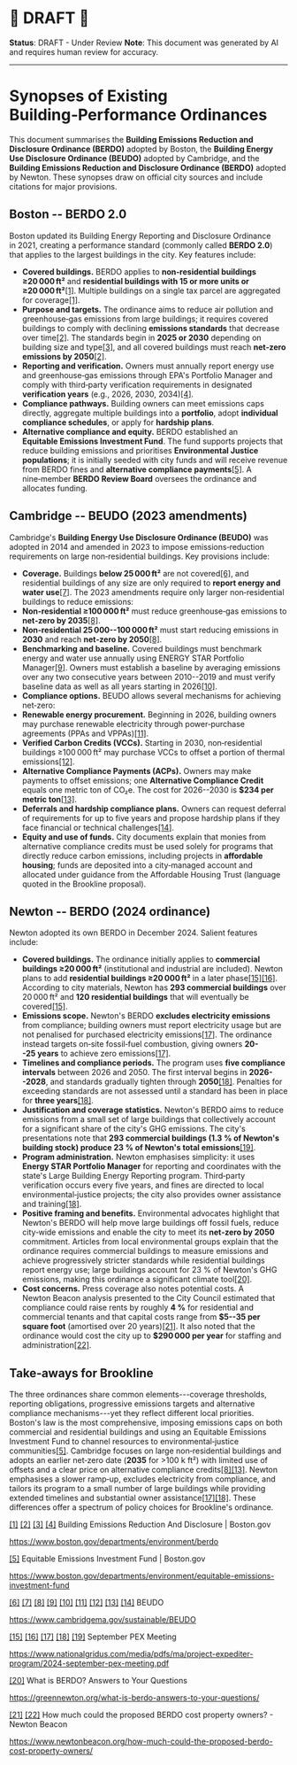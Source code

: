 # **🚧 DRAFT 🚧**

**Status**: DRAFT - Under Review
**Note**: This document was generated by AI and requires human review for accuracy.

---

# Synopses of Existing Building‑Performance Ordinances

This document summarises the **Building Emissions Reduction and Disclosure Ordinance (BERDO)** adopted by Boston, the **Building Energy Use Disclosure Ordinance (BEUDO)** adopted by Cambridge, and the **Building Emissions Reduction and Disclosure Ordinance (BERDO)** adopted by Newton. These synopses draw on official city sources and include citations for major provisions.

## Boston -- BERDO 2.0

Boston updated its Building Energy Reporting and Disclosure Ordinance in 2021, creating a performance standard (commonly called **BERDO 2.0**) that applies to the largest buildings in the city. Key features include:

-   **Covered buildings.** BERDO applies to **non‑residential buildings ≥20 000 ft²** and **residential buildings with 15 or more units or ≥20 000 ft²**[\[1\]](https://www.boston.gov/departments/environment/berdo#:~:text=Who%20is%20covered%3F). Multiple buildings on a single tax parcel are aggregated for coverage[\[1\]](https://www.boston.gov/departments/environment/berdo#:~:text=Who%20is%20covered%3F).
-   **Purpose and targets.** The ordinance aims to reduce air pollution and greenhouse‑gas emissions from large buildings; it requires covered buildings to comply with declining **emissions standards** that decrease over time[\[2\]](https://www.boston.gov/departments/environment/berdo#:~:text=owners%20who%20need%20extra%20assistance,com). The standards begin in **2025 or 2030** depending on building size and type[\[3\]](https://www.boston.gov/departments/environment/berdo#:~:text=1,compliance%20year), and all covered buildings must reach **net‑zero emissions by 2050**[\[2\]](https://www.boston.gov/departments/environment/berdo#:~:text=owners%20who%20need%20extra%20assistance,com).
-   **Reporting and verification.** Owners must annually report energy use and greenhouse‑gas emissions through EPA's Portfolio Manager and comply with third‑party verification requirements in designated **verification years** (e.g., 2026, 2030, 2034)[\[4\]](https://www.boston.gov/departments/environment/berdo#:~:text=HOW%20DO%20I%20COMPLY%20WITH,PARTY%20VERIFICATION).
-   **Compliance pathways.** Building owners can meet emissions caps directly, aggregate multiple buildings into a **portfolio**, adopt **individual compliance schedules**, or apply for **hardship plans**.
-   **Alternative compliance and equity.** BERDO established an **Equitable Emissions Investment Fund**. The fund supports projects that reduce building emissions and prioritises **Environmental Justice populations**; it is initially seeded with city funds and will receive revenue from BERDO fines and **alternative compliance payments**[\[5\]](https://www.boston.gov/departments/environment/equitable-emissions-investment-fund#:~:text=The%C2%A0Building%20Emissions%20Reduction%20and%20Disclosure,established%20to%20support%20this%20goal). A nine‑member **BERDO Review Board** oversees the ordinance and allocates funding.

## Cambridge -- BEUDO (2023 amendments)

Cambridge's **Building Energy Use Disclosure Ordinance (BEUDO)** was adopted in 2014 and amended in 2023 to impose emissions‑reduction requirements on large non‑residential buildings. Key provisions include:

-   **Coverage.** Buildings **below 25 000 ft²** are not covered[\[6\]](https://www.cambridgema.gov/sustainable/BEUDO#:~:text=Buildings%20below%2025%2C000%20square%20feet,not%20covered%20by%20BEUDO%20regulations), and residential buildings of any size are only required to **report energy and water use**[\[7\]](https://www.cambridgema.gov/sustainable/BEUDO#:~:text=Residential%20buildings%2C%20regardless%20of%20size%2C,energy%20and%20water%20use%20data). The 2023 amendments require only larger non‑residential buildings to reduce emissions:
-   **Non‑residential ≥100 000 ft²** must reduce greenhouse‑gas emissions to **net‑zero by 2035**[\[8\]](https://www.cambridgema.gov/sustainable/BEUDO#:~:text=%2A%20Non,to%20net%20zero%20by%202035).
-   **Non‑residential 25 000--100 000 ft²** must start reducing emissions in **2030** and reach **net‑zero by 2050**[\[8\]](https://www.cambridgema.gov/sustainable/BEUDO#:~:text=%2A%20Non,to%20net%20zero%20by%202035).
-   **Benchmarking and baseline.** Covered buildings must benchmark energy and water use annually using ENERGY STAR Portfolio Manager[\[9\]](https://www.cambridgema.gov/sustainable/BEUDO#:~:text=Owners%20of%20all%20Covered%20Properties,in%20a%20process%20called%20benchmarking). Owners must establish a baseline by averaging emissions over any two consecutive years between 2010--2019 and must verify baseline data as well as all years starting in 2026[\[10\]](https://www.cambridgema.gov/sustainable/BEUDO#:~:text=The%20baseline%20is%20the%20initial,in%20energy%20efficiency%20and%20electrification).
-   **Compliance options.** BEUDO allows several mechanisms for achieving net‑zero:
-   **Renewable energy procurement.** Beginning in 2026, building owners may purchase renewable electricity through power‑purchase agreements (PPAs and VPPAs)[\[11\]](https://www.cambridgema.gov/sustainable/BEUDO#:~:text=Purchase%20Renewable%20Energy%3A%20Starting%20in,VPPAs).
-   **Verified Carbon Credits (VCCs).** Starting in 2030, non‑residential buildings ≥100 000 ft² may purchase VCCs to offset a portion of thermal emissions[\[12\]](https://www.cambridgema.gov/sustainable/BEUDO#:~:text=Verified%20Carbon%20Credits%3A%20Starting%20in,site%20thermal%20energy%20emissions).
-   **Alternative Compliance Payments (ACPs).** Owners may make payments to offset emissions; one **Alternative Compliance Credit** equals one metric ton of CO₂e. The cost for 2026--2030 is **\$234 per metric ton**[\[13\]](https://www.cambridgema.gov/sustainable/BEUDO#:~:text=Alternative%20Compliance%20Payments%3A%20are%20payments,234%2FmT%20for%202026%20to%202030).
-   **Deferrals and hardship compliance plans.** Owners can request deferral of requirements for up to five years and propose hardship plans if they face financial or technical challenges[\[14\]](https://www.cambridgema.gov/sustainable/BEUDO#:~:text=Deferrals%3A%20Building%20owners%20can%20apply,for%20up%20to%20five%20years).
-   **Equity and use of funds.** City documents explain that monies from alternative compliance credits must be used solely for programs that directly reduce carbon emissions, including projects in **affordable housing**; funds are deposited into a city‑managed account and allocated under guidance from the Affordable Housing Trust (language quoted in the Brookline proposal).

## Newton -- BERDO (2024 ordinance)

Newton adopted its own BERDO in December 2024. Salient features include:

-   **Covered buildings.** The ordinance initially applies to **commercial buildings ≥20 000 ft²** (institutional and industrial are included). Newton plans to add **residential buildings ≥20 000 ft²** in a later phase[\[15\]](https://www.nationalgridus.com/media/pdfs/ma/project-expediter-program/2024-september-pex-meeting.pdf#:~:text=BERDO%20Notes%20for%20PEX%20Meeting,vote%20to%20approve%20BERDO%2038)[\[16\]](https://www.nationalgridus.com/media/pdfs/ma/project-expediter-program/2024-september-pex-meeting.pdf#:~:text=Buildings%20Covered%20%E2%80%A2%20BERDO%20covers,including%20centrally%20heated%20residential%20condos). According to city materials, Newton has **293 commercial buildings** over 20 000 ft² and **120 residential buildings** that will eventually be covered[\[15\]](https://www.nationalgridus.com/media/pdfs/ma/project-expediter-program/2024-september-pex-meeting.pdf#:~:text=BERDO%20Notes%20for%20PEX%20Meeting,vote%20to%20approve%20BERDO%2038).
-   **Emissions scope.** Newton's BERDO **excludes electricity emissions** from compliance; building owners must report electricity usage but are not penalised for purchased electricity emissions[\[17\]](https://www.nationalgridus.com/media/pdfs/ma/project-expediter-program/2024-september-pex-meeting.pdf#:~:text=PEX%20vendor%20notes%20%E2%80%A2%20Newton,whole%20building%20all%20at%20once). The ordinance instead targets on‑site fossil‑fuel combustion, giving owners **20--25 years** to achieve zero emissions[\[17\]](https://www.nationalgridus.com/media/pdfs/ma/project-expediter-program/2024-september-pex-meeting.pdf#:~:text=PEX%20vendor%20notes%20%E2%80%A2%20Newton,whole%20building%20all%20at%20once).
-   **Timelines and compliance periods.** The program uses **five compliance intervals** between 2026 and 2050. The first interval begins in **2026--2028**, and standards gradually tighten through **2050**[\[18\]](https://www.nationalgridus.com/media/pdfs/ma/project-expediter-program/2024-september-pex-meeting.pdf#:~:text=%E2%80%A2%20Scope%3A%20Includes%20direct%20emissions,year%203%20of%20emission%20standards). Penalties for exceeding standards are not assessed until a standard has been in place for **three years**[\[18\]](https://www.nationalgridus.com/media/pdfs/ma/project-expediter-program/2024-september-pex-meeting.pdf#:~:text=%E2%80%A2%20Scope%3A%20Includes%20direct%20emissions,year%203%20of%20emission%20standards).
-   **Justification and coverage statistics.** Newton's BERDO aims to reduce emissions from a small set of large buildings that collectively account for a significant share of the city's GHG emissions. The city's presentations note that **293 commercial buildings (1.3 % of Newton's building stock) produce 23 % of Newton's total emissions**[\[19\]](https://www.nationalgridus.com/media/pdfs/ma/project-expediter-program/2024-september-pex-meeting.pdf#:~:text=%E2%80%A2%20Substantially%20reduces%20Newton%E2%80%99s%20total,strategies%20in%20Greater%20Boston%20area).
-   **Program administration.** Newton emphasises simplicity: it uses **Energy STAR Portfolio Manager** for reporting and coordinates with the state's Large Building Energy Reporting program. Third‑party verification occurs every five years, and fines are directed to local environmental‑justice projects; the city also provides owner assistance and training[\[18\]](https://www.nationalgridus.com/media/pdfs/ma/project-expediter-program/2024-september-pex-meeting.pdf#:~:text=%E2%80%A2%20Scope%3A%20Includes%20direct%20emissions,year%203%20of%20emission%20standards).
-   **Positive framing and benefits.** Environmental advocates highlight that Newton's BERDO will help move large buildings off fossil fuels, reduce city‑wide emissions and enable the city to meet its **net‑zero by 2050** commitment. Articles from local environmental groups explain that the ordinance requires commercial buildings to measure emissions and achieve progressively stricter standards while residential buildings report energy use; large buildings account for 23 % of Newton's GHG emissions, making this ordinance a significant climate tool[\[20\]](https://greennewton.org/what-is-berdo-answers-to-your-questions/#:~:text=In%20December%202024%2C%20Newton%E2%80%99s%20City,being%20used%20in%20the%20city).
-   **Cost concerns.** Press coverage also notes potential costs. A Newton Beacon analysis presented to the City Council estimated that compliance could raise rents by roughly **4 %** for residential and commercial tenants and that capital costs range from **\$5--35 per square foot** (amortised over 20 years)[\[21\]](https://www.newtonbeacon.org/how-much-could-the-proposed-berdo-cost-property-owners/#:~:text=Cost%20of%20compliance). It also noted that the ordinance would cost the city up to **\$290 000 per year** for staffing and administration[\[22\]](https://www.newtonbeacon.org/how-much-could-the-proposed-berdo-cost-property-owners/#:~:text=There%20will%20be%20costs%20to,to%20administer%20the%20BERDO%20program).

## Take‑aways for Brookline

The three ordinances share common elements---coverage thresholds, reporting obligations, progressive emissions targets and alternative compliance mechanisms---yet they reflect different local priorities. Boston's law is the most comprehensive, imposing emissions caps on both commercial and residential buildings and using an Equitable Emissions Investment Fund to channel resources to environmental‑justice communities[\[5\]](https://www.boston.gov/departments/environment/equitable-emissions-investment-fund#:~:text=The%C2%A0Building%20Emissions%20Reduction%20and%20Disclosure,established%20to%20support%20this%20goal). Cambridge focuses on large non‑residential buildings and adopts an earlier net‑zero date (**2035** for \>100 k ft²) with limited use of offsets and a clear price on alternative compliance credits[\[8\]](https://www.cambridgema.gov/sustainable/BEUDO#:~:text=%2A%20Non,to%20net%20zero%20by%202035)[\[13\]](https://www.cambridgema.gov/sustainable/BEUDO#:~:text=Alternative%20Compliance%20Payments%3A%20are%20payments,234%2FmT%20for%202026%20to%202030). Newton emphasises a slower ramp‑up, excludes electricity from compliance, and tailors its program to a small number of large buildings while providing extended timelines and substantial owner assistance[\[17\]](https://www.nationalgridus.com/media/pdfs/ma/project-expediter-program/2024-september-pex-meeting.pdf#:~:text=PEX%20vendor%20notes%20%E2%80%A2%20Newton,whole%20building%20all%20at%20once)[\[18\]](https://www.nationalgridus.com/media/pdfs/ma/project-expediter-program/2024-september-pex-meeting.pdf#:~:text=%E2%80%A2%20Scope%3A%20Includes%20direct%20emissions,year%203%20of%20emission%20standards). These differences offer a spectrum of policy choices for Brookline's ordinance.

[\[1\]](https://www.boston.gov/departments/environment/berdo#:~:text=Who%20is%20covered%3F) [\[2\]](https://www.boston.gov/departments/environment/berdo#:~:text=owners%20who%20need%20extra%20assistance,com) [\[3\]](https://www.boston.gov/departments/environment/berdo#:~:text=1,compliance%20year) [\[4\]](https://www.boston.gov/departments/environment/berdo#:~:text=HOW%20DO%20I%20COMPLY%20WITH,PARTY%20VERIFICATION) Building Emissions Reduction And Disclosure \| Boston.gov

<https://www.boston.gov/departments/environment/berdo>

[\[5\]](https://www.boston.gov/departments/environment/equitable-emissions-investment-fund#:~:text=The%C2%A0Building%20Emissions%20Reduction%20and%20Disclosure,established%20to%20support%20this%20goal) Equitable Emissions Investment Fund \| Boston.gov

<https://www.boston.gov/departments/environment/equitable-emissions-investment-fund>

[\[6\]](https://www.cambridgema.gov/sustainable/BEUDO#:~:text=Buildings%20below%2025%2C000%20square%20feet,not%20covered%20by%20BEUDO%20regulations) [\[7\]](https://www.cambridgema.gov/sustainable/BEUDO#:~:text=Residential%20buildings%2C%20regardless%20of%20size%2C,energy%20and%20water%20use%20data) [\[8\]](https://www.cambridgema.gov/sustainable/BEUDO#:~:text=%2A%20Non,to%20net%20zero%20by%202035) [\[9\]](https://www.cambridgema.gov/sustainable/BEUDO#:~:text=Owners%20of%20all%20Covered%20Properties,in%20a%20process%20called%20benchmarking) [\[10\]](https://www.cambridgema.gov/sustainable/BEUDO#:~:text=The%20baseline%20is%20the%20initial,in%20energy%20efficiency%20and%20electrification) [\[11\]](https://www.cambridgema.gov/sustainable/BEUDO#:~:text=Purchase%20Renewable%20Energy%3A%20Starting%20in,VPPAs) [\[12\]](https://www.cambridgema.gov/sustainable/BEUDO#:~:text=Verified%20Carbon%20Credits%3A%20Starting%20in,site%20thermal%20energy%20emissions) [\[13\]](https://www.cambridgema.gov/sustainable/BEUDO#:~:text=Alternative%20Compliance%20Payments%3A%20are%20payments,234%2FmT%20for%202026%20to%202030) [\[14\]](https://www.cambridgema.gov/sustainable/BEUDO#:~:text=Deferrals%3A%20Building%20owners%20can%20apply,for%20up%20to%20five%20years) BEUDO

<https://www.cambridgema.gov/sustainable/BEUDO>

[\[15\]](https://www.nationalgridus.com/media/pdfs/ma/project-expediter-program/2024-september-pex-meeting.pdf#:~:text=BERDO%20Notes%20for%20PEX%20Meeting,vote%20to%20approve%20BERDO%2038) [\[16\]](https://www.nationalgridus.com/media/pdfs/ma/project-expediter-program/2024-september-pex-meeting.pdf#:~:text=Buildings%20Covered%20%E2%80%A2%20BERDO%20covers,including%20centrally%20heated%20residential%20condos) [\[17\]](https://www.nationalgridus.com/media/pdfs/ma/project-expediter-program/2024-september-pex-meeting.pdf#:~:text=PEX%20vendor%20notes%20%E2%80%A2%20Newton,whole%20building%20all%20at%20once) [\[18\]](https://www.nationalgridus.com/media/pdfs/ma/project-expediter-program/2024-september-pex-meeting.pdf#:~:text=%E2%80%A2%20Scope%3A%20Includes%20direct%20emissions,year%203%20of%20emission%20standards) [\[19\]](https://www.nationalgridus.com/media/pdfs/ma/project-expediter-program/2024-september-pex-meeting.pdf#:~:text=%E2%80%A2%20Substantially%20reduces%20Newton%E2%80%99s%20total,strategies%20in%20Greater%20Boston%20area) September PEX Meeting

<https://www.nationalgridus.com/media/pdfs/ma/project-expediter-program/2024-september-pex-meeting.pdf>

[\[20\]](https://greennewton.org/what-is-berdo-answers-to-your-questions/#:~:text=In%20December%202024%2C%20Newton%E2%80%99s%20City,being%20used%20in%20the%20city) What is BERDO? Answers to Your Questions

<https://greennewton.org/what-is-berdo-answers-to-your-questions/>

[\[21\]](https://www.newtonbeacon.org/how-much-could-the-proposed-berdo-cost-property-owners/#:~:text=Cost%20of%20compliance) [\[22\]](https://www.newtonbeacon.org/how-much-could-the-proposed-berdo-cost-property-owners/#:~:text=There%20will%20be%20costs%20to,to%20administer%20the%20BERDO%20program) How much could the proposed BERDO cost property owners? - Newton Beacon

<https://www.newtonbeacon.org/how-much-could-the-proposed-berdo-cost-property-owners/>
